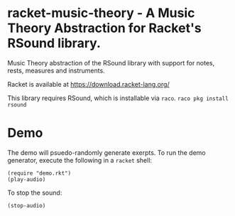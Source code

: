 # racket-music-theory - A Music Theory Abstraction for Racket's RSound library.
Music Theory abstraction of the RSound library with support for notes, rests, measures and instruments.

Racket is available at https://download.racket-lang.org/

This library requires RSound, which is installable via ```raco```.
```raco pkg install rsound```



# Demo
The demo will psuedo-randomly generate exerpts.
To run the demo generator, execute the following in a ```racket``` shell:

```
(require "demo.rkt")
(play-audio)

```

To stop the sound:

```
(stop-audio)
```
